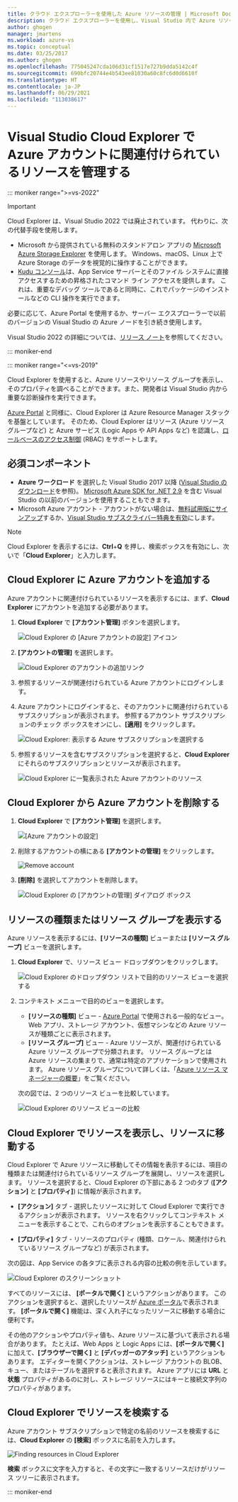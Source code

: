 ```yaml
---
title: クラウド エクスプローラーを使用した Azure リソースの管理 | Microsoft Docs
description: クラウド エクスプローラーを使用し、Visual Studio 内で Azure リソースを参照および管理する方法について説明します。
author: ghogen
manager: jmartens
ms.workload: azure-vs
ms.topic: conceptual
ms.date: 03/25/2017
ms.author: ghogen
ms.openlocfilehash: 775045247cda106d31cf1517e727b9dda5142c4f
ms.sourcegitcommit: 690bfc20744e4b543ee81030a60c8fc6d0d6610f
ms.translationtype: HT
ms.contentlocale: ja-JP
ms.lasthandoff: 06/29/2021
ms.locfileid: "113038617"
---
```

# <a name="manage-the-resources-associated-with-your-azure-accounts-in-visual-studio-cloud-explorer"></a>Visual Studio Cloud Explorer で Azure アカウントに関連付けられているリソースを管理する

::: moniker range=">=vs-2022"
> [!Important]
> Cloud Explorer は、Visual Studio 2022 では廃止されています。 代わりに、次の代替手段を使用します。
> - Microsoft から提供されている無料のスタンドアロン アプリの [Microsoft Azure Storage Explorer](/azure/vs-azure-tools-storage-manage-with-storage-explorer) を使用します。 Windows、macOS、Linux 上で Azure Storage のデータを視覚的に操作することができます。
> - [Kudu コンソール](https://github.com/projectkudu/kudu/wiki/Kudu-console)は、App Service サーバーとそのファイル システムに直接アクセスするための昇格されたコマンド ライン アクセスを提供します。 これは、重要なデバッグ ツールであると同時に、これでパッケージのインストールなどの CLI 操作を実行できます。
>
> 必要に応じて、Azure Portal を使用するか、サーバー エクスプローラーで以前のバージョンの Visual Studio の Azure ノードを引き続き使用します。
>
> Visual Studio 2022 の詳細については、[リリース ノート](/visualstudio/releases/2022/release-notes-preview/)を参照してください。

::: moniker-end

::: moniker range="<=vs-2019"

Cloud Explorer を使用すると、Azure リソースやリソース グループを表示し、そのプロパティを調べることができます。また、開発者は Visual Studio 内から重要な診断操作を実行できます。

[Azure Portal](https://portal.azure.com) と同様に、Cloud Explorer は Azure Resource Manager スタックを基盤としています。 そのため、Cloud Explorer はリソース (Azure リソース グループなど) と Azure サービス (Logic Apps や API Apps など) を認識し、[ロールベースのアクセス制御](/azure/role-based-access-control/role-assignments-portal) (RBAC) をサポートします。

## <a name="prerequisites"></a>必須コンポーネント

* **Azure ワークロード** を選択した Visual Studio 2017 以降 ([Visual Studio のダウンロード](https://visualstudio.microsoft.com/downloads)を参照)。 [Microsoft Azure SDK for .NET 2.9](https://www.microsoft.com/download/details.aspx?id=51657) を含む Visual Studio の以前のバージョンを使用することもできます。
* Microsoft Azure アカウント - アカウントがない場合は、[無料試用版にサインアップ](https://azure.microsoft.com/pricing/member-offers/credit-for-visual-studio-subscribers/)するか、[Visual Studio サブスクライバー特典を有効](https://azure.microsoft.com/pricing/member-offers/credit-for-visual-studio-subscribers/)にします。

> [!NOTE]
> Cloud Explorer を表示するには、**Ctrl**+**Q** を押し、検索ボックスを有効にし、次いで「**Cloud Explorer**」と入力します。

## <a name="add-an-azure-account-to-cloud-explorer"></a>Cloud Explorer に Azure アカウントを追加する

Azure アカウントに関連付けられているリソースを表示するには、まず、**Cloud Explorer** にアカウントを追加する必要があります。

1. **Cloud Explorer** で **[アカウント管理]** ボタンを選択します。

   ![Cloud Explorer の [Azure アカウントの設定] アイコン](./media/vs-azure-tools-resources-managing-with-cloud-explorer/azure-account-settings.png)

1. **[アカウントの管理]** を選択します。

   ![Cloud Explorer のアカウントの追加リンク](./media/vs-azure-tools-resources-managing-with-cloud-explorer/manage-accounts-link.png)

1. 参照するリソースが関連付けられている Azure アカウントにログインします。

1. Azure アカウントにログインすると、そのアカウントに関連付けられているサブスクリプションが表示されます。 参照するアカウント サブスクリプションのチェック ボックスをオンにし、**[適用]** をクリックします。

   ![Cloud Explorer: 表示する Azure サブスクリプションを選択する](./media/vs-azure-tools-resources-managing-with-cloud-explorer/select-subscriptions.png)

1. 参照するリソースを含むサブスクリプションを選択すると、**Cloud Explorer** にそれらのサブスクリプションとリソースが表示されます。

   ![Cloud Explorer に一覧表示された Azure アカウントのリソース](./media/vs-azure-tools-resources-managing-with-cloud-explorer/resources-listed.png)

## <a name="remove-an-azure-account-from-cloud-explorer"></a>Cloud Explorer から Azure アカウントを削除する

1. **Cloud Explorer** で **[アカウント管理]** を選択します。

   ![[Azure アカウントの設定]](./media/vs-azure-tools-resources-managing-with-cloud-explorer/azure-account-settings.png)

1. 削除するアカウントの横にある **[アカウントの管理]** をクリックします。

   ![Remove account](./media/vs-azure-tools-resources-managing-with-cloud-explorer/remove-account.png)

1. **[削除]** を選択してアカウントを削除します。

    ![Cloud Explorer の [アカウントの管理] ダイアログ ボックス](./media/vs-azure-tools-resources-managing-with-cloud-explorer/accountmanage.PNG)

## <a name="view-resource-types-or-resource-groups"></a>リソースの種類またはリソース グループを表示する

Azure リソースを表示するには、**[リソースの種類]** ビューまたは **[リソース グループ]** ビューを選択します。

1. **Cloud Explorer** で、リソース ビュー ドロップダウンをクリックします。

   ![Cloud Explorer のドロップダウン リストで目的のリソース ビューを選択する](./media/vs-azure-tools-resources-managing-with-cloud-explorer/resources-view-dropdown.png)

1. コンテキスト メニューで目的のビューを選択します。

   * **[リソースの種類]** ビュー - [Azure Portal](https://portal.azure.com) で使用される一般的なビュー。Web アプリ、ストレージ アカウント、仮想マシンなどの Azure リソースが種類ごとに表示されます。
   * **[リソース グループ]** ビュー - Azure リソースが、関連付けられている Azure リソース グループで分類されます。 リソース グループとは Azure リソースの集まりで、通常は特定のアプリケーションで使用されます。 Azure リソース グループについて詳しくは、「[Azure リソース マネージャーの概要](/azure/azure-resource-manager/resource-group-overview)」をご覧ください。

   次の図では、2 つのリソース ビューを比較しています。

   ![Cloud Explorer のリソース ビューの比較](./media/vs-azure-tools-resources-managing-with-cloud-explorer/resource-views-comparison.png)

## <a name="view-and-navigate-resources-in-cloud-explorer"></a>Cloud Explorer でリソースを表示し、リソースに移動する

Cloud Explorer で Azure リソースに移動してその情報を表示するには、項目の種類または関連付けられているリソース グループを展開し、リソースを選択します。 リソースを選択すると、Cloud Explorer の下部にある 2 つのタブ (**[アクション]** と **[プロパティ]**) に情報が表示されます。

* **[アクション]** タブ - 選択したリソースに対して Cloud Explorer で実行できるアクションが表示されます。 リソースを右クリックしてコンテキスト メニューを表示することで、これらのオプションを表示することもできます。

* **[プロパティ]** タブ - リソースのプロパティ (種類、ロケール、関連付けられているリソース グループなど) が表示されます。

次の図は、App Service の各タブに表示される内容の比較の例を示しています。

  ![Cloud Explorer のスクリーンショット](./media/vs-azure-tools-resources-managing-with-cloud-explorer/actions-and-properties.png)

すべてのリソースには、 **[ポータルで開く]** というアクションがあります。 このアクションを選択すると、選択したリソースが [Azure ポータル](https://portal.azure.com)で表示されます。 **[ポータルで開く]** 機能は、深く入れ子になったリソースに移動する場合に便利です。

その他のアクションやプロパティ値も、Azure リソースに基づいて表示される場合があります。 たとえば、Web Apps と Logic Apps には、**[ポータルで開く]** に加えて、**[ブラウザーで開く]** と **[デバッガーのアタッチ]** というアクションもあります。 エディターを開くアクションは、ストレージ アカウントの BLOB、キュー、またはテーブルを選択すると表示されます。 Azure アプリには **URL** と **状態** プロパティがあるのに対し、ストレージ リソースにはキーと接続文字列のプロパティがあります。

## <a name="find-resources-in-cloud-explorer"></a>Cloud Explorer でリソースを検索する

Azure アカウント サブスクリプションで特定の名前のリソースを検索するには、**Cloud Explorer** の **[検索]** ボックスに名前を入力します。

  ![Finding resources in Cloud Explorer](./media/vs-azure-tools-resources-managing-with-cloud-explorer/search-for-resources.png)

**検索** ボックスに文字を入力すると、その文字に一致するリソースだけがリソース ツリーに表示されます。

::: moniker-end
